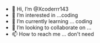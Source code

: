 - 👋 Hi, I’m @Xcoderrr143
- 👀 I’m interested in ...coding 
- 🌱 I’m currently learning ... coding
- 💞️ I’m looking to collaborate on ...
- 📫 How to reach me ... don't need

<!---
Xcoderrr143/Xcoderrr143 is a ✨ special ✨ repository because its `README.md` (this file) appears on your GitHub profile.
You can click the Preview link to take a look at your changes.
--->
